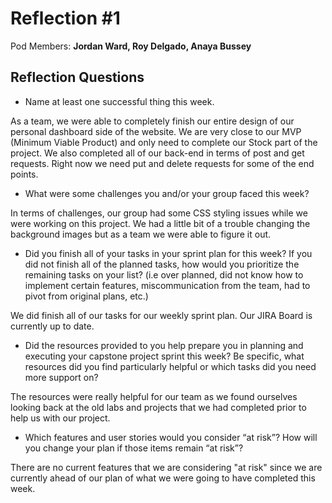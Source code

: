 # Reflection #1

Pod Members: **Jordan Ward, Roy Delgado, Anaya Bussey**

## Reflection Questions

* Name at least one successful thing this week.

 As a team, we were able to completely finish our entire design of our personal dashboard side of the website. We are very close to our MVP (Minimum Viable Product) and only need to complete our Stock part of the project. We also completed all of our back-end in terms of post and get requests. Right now we need put and delete requests for some of the end points.

* What were some challenges you and/or your group faced this week?

 In terms of challenges, our group had some CSS styling issues while we were working on this project. We had a little bit of a trouble changing the background images but as a team we were able to figure it out.

* Did you finish all of your tasks in your sprint plan for this week? If you did not finish all of the planned tasks, how would you prioritize the remaining tasks on your list?  (i.e over planned, did not know how to implement certain features, miscommunication from the team, had to pivot from original plans, etc.)

 We did finish all of our tasks for our weekly sprint plan. Our JIRA Board is currently up to date.

* Did the resources provided to you help prepare you in planning and executing your capstone project sprint this week? Be specific, what resources did you find particularly helpful or which tasks did you need more support on?

The resources were really helpful for our team as we found ourselves looking back at the old labs and projects that we had completed prior to help us with our project.

* Which features and user stories would you consider “at risk”? How will you change your plan if those items remain “at risk”?

 There are no current features that we are considering "at risk" since we are currently ahead of our plan of what we were going to have completed this week.
